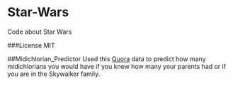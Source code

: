 # Star-Wars
Code about Star Wars

###License
MIT

##Midichlorian_Predictor
Used this [Quora](https://www.quora.com/What-is-Luke-Skywalkers-midichlorian-count-How-does-his-count-compare-to-other-Jedis)
data to predict how many midichlorians you would have if you knew how many your parents had or if you are in the Skywalker family.
